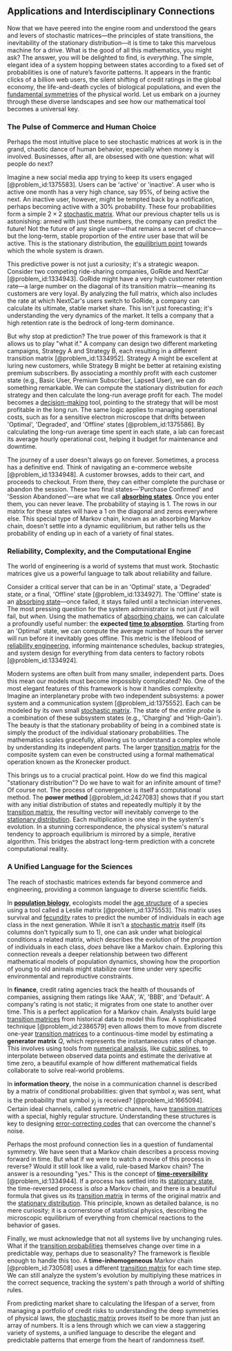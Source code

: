 ## Applications and Interdisciplinary Connections

Now that we have peered into the engine room and understood the gears and levers of stochastic matrices—the principles of state transitions, the inevitability of the stationary distribution—it is time to take this marvelous machine for a drive. What is the good of all this mathematics, you might ask? The answer, you will be delighted to find, is *everything*. The simple, elegant idea of a system hopping between states according to a fixed set of probabilities is one of nature’s favorite patterns. It appears in the frantic clicks of a billion web users, the silent shifting of credit ratings in the global economy, the life-and-death cycles of biological populations, and even the [fundamental symmetries](@article_id:160762) of the physical world. Let us embark on a journey through these diverse landscapes and see how our mathematical tool becomes a universal key.

### The Pulse of Commerce and Human Choice

Perhaps the most intuitive place to see stochastic matrices at work is in the grand, chaotic dance of human behavior, especially when money is involved. Businesses, after all, are obsessed with one question: what will people do next?

Imagine a new social media app trying to keep its users engaged [@problem_id:1375583]. Users can be 'active' or 'inactive'. A user who is active one month has a very high chance, say 95%, of being active the next. An inactive user, however, might be tempted back by a notification, perhaps becoming active with a 30% probability. These four probabilities form a simple $2 \times 2$ [stochastic matrix](@article_id:269128). What our previous chapter tells us is astonishing: armed with just these numbers, the company can predict the future! Not the future of any single user—that remains a secret of chance—but the long-term, stable proportion of the *entire* user base that will be active. This is the stationary distribution, the [equilibrium point](@article_id:272211) towards which the whole system is drawn.

This predictive power is not just a curiosity; it's a strategic weapon. Consider two competing ride-sharing companies, GoRide and NextCar [@problem_id:1334943]. GoRide might have a very high customer retention rate—a large number on the diagonal of its transition matrix—meaning its customers are very loyal. By analyzing the full matrix, which also includes the rate at which NextCar's users switch to GoRide, a company can calculate its ultimate, stable market share. This isn't just forecasting; it's understanding the very dynamics of the market. It tells a company that a high retention rate is the bedrock of long-term dominance.

But why stop at prediction? The true power of this framework is that it allows us to play "what if." A company can design two different marketing campaigns, Strategy A and Strategy B, each resulting in a different transition matrix [@problem_id:1334952]. Strategy A might be excellent at luring new customers, while Strategy B might be better at retaining existing premium subscribers. By associating a monthly profit with each customer state (e.g., Basic User, Premium Subscriber, Lapsed User), we can do something remarkable. We can compute the stationary distribution for *each* strategy and then calculate the long-run average profit for each. The model becomes a [decision-making](@article_id:137659) tool, pointing to the strategy that will be most profitable in the long run. The same logic applies to managing operational costs, such as for a sensitive electron microscope that drifts between 'Optimal', 'Degraded', and 'Offline' states [@problem_id:1375586]. By calculating the long-run average time spent in each state, a lab can forecast its average hourly operational cost, helping it budget for maintenance and downtime.

The journey of a user doesn't always go on forever. Sometimes, a process has a definitive end. Think of navigating an e-commerce website [@problem_id:1334948]. A customer browses, adds to their cart, and proceeds to checkout. From there, they can either complete the purchase or abandon the session. These two final states—'Purchase Confirmed' and 'Session Abandoned'—are what we call **[absorbing states](@article_id:160542)**. Once you enter them, you can never leave. The probability of staying is 1. The rows in our matrix for these states will have a 1 on the diagonal and zeros everywhere else. This special type of Markov chain, known as an absorbing Markov chain, doesn't settle into a dynamic equilibrium, but rather tells us the probability of ending up in each of a variety of final states.

### Reliability, Complexity, and the Computational Engine

The world of engineering is a world of systems that must work. Stochastic matrices give us a powerful language to talk about reliability and failure.

Consider a critical server that can be in an 'Optimal' state, a 'Degraded' state, or a final, 'Offline' state [@problem_id:1334927]. The 'Offline' state is an [absorbing state](@article_id:274039)—once failed, it stays failed until a technician intervenes. The most pressing question for the system administrator is not just *if* it will fail, but *when*. Using the mathematics of [absorbing chains](@article_id:144199), we can calculate a profoundly useful number: the **expected [time to absorption](@article_id:266049)**. Starting from an 'Optimal' state, we can compute the average number of hours the server will run before it inevitably goes offline. This metric is the lifeblood of [reliability engineering](@article_id:270817), informing maintenance schedules, backup strategies, and system design for everything from data centers to factory robots [@problem_id:1334924].

Modern systems are often built from many smaller, independent parts. Does this mean our models must become impossibly complicated? No. One of the most elegant features of this framework is how it handles complexity. Imagine an interplanetary probe with two independent subsystems: a power system and a communication system [@problem_id:1375552]. Each can be modeled by its own small [stochastic matrix](@article_id:269128). The state of the *entire probe* is a combination of these subsystem states (e.g., 'Charging' and 'High-Gain'). The beauty is that the stationary probability of being in a combined state is simply the product of the individual stationary probabilities. The mathematics scales gracefully, allowing us to understand a complex whole by understanding its independent parts. The larger [transition matrix](@article_id:145931) for the composite system can even be constructed using a formal mathematical operation known as the Kronecker product.

This brings us to a crucial practical point. How do we find this magical "stationary distribution"? Do we have to wait for an infinite amount of time? Of course not. The process of convergence is itself a computational method. The **power method** [@problem_id:2427083] shows that if you start with any initial distribution of states and repeatedly multiply it by the [transition matrix](@article_id:145931), the resulting vector will inevitably converge to the [stationary distribution](@article_id:142048). Each multiplication is one step in the system's evolution. In a stunning correspondence, the physical system's natural tendency to approach equilibrium is mirrored by a simple, iterative algorithm. This bridges the abstract long-term prediction with a concrete computational reality.

### A Unified Language for the Sciences

The reach of stochastic matrices extends far beyond commerce and engineering, providing a common language to diverse scientific fields.

In **[population biology](@article_id:153169)**, ecologists model the [age structure](@article_id:197177) of a species using a tool called a Leslie matrix [@problem_id:1375553]. This matrix uses survival and [fecundity](@article_id:180797) rates to predict the number of individuals in each age class in the next generation. While it isn't a [stochastic matrix](@article_id:269128) itself (its columns don't typically sum to 1), one can ask under what biological conditions a related matrix, which describes the evolution of the *proportion* of individuals in each class, *does* behave like a Markov chain. Exploring this connection reveals a deeper relationship between two different mathematical models of population dynamics, showing how the proportion of young to old animals might stabilize over time under very specific environmental and reproductive constraints.

In **finance**, credit rating agencies track the health of thousands of companies, assigning them ratings like 'AAA', 'A', 'BBB', and 'Default'. A company's rating is not static; it migrates from one state to another over time. This is a perfect application for a Markov chain. Analysts build large [transition matrices](@article_id:274124) from historical data to model this flow. A sophisticated technique [@problem_id:2386579] even allows them to move from discrete one-year [transition matrices](@article_id:274124) to a continuous-time model by estimating a **generator matrix** $Q$, which represents the instantaneous rates of change. This involves using tools from [numerical analysis](@article_id:142143), like [cubic splines](@article_id:139539), to interpolate between observed data points and estimate the derivative at time zero, a beautiful example of how different mathematical fields collaborate to solve real-world problems.

In **information theory**, the noise in a communication channel is described by a matrix of conditional probabilities: given that symbol $x_i$ was sent, what is the probability that symbol $y_j$ is received? [@problem_id:1665094]. Certain ideal channels, called symmetric channels, have [transition matrices](@article_id:274124) with a special, highly regular structure. Understanding these structures is key to designing [error-correcting codes](@article_id:153300) that can overcome the channel's noise.

Perhaps the most profound connection lies in a question of fundamental symmetry. We have seen that a Markov chain describes a process moving forward in time. But what if we were to watch a movie of this process in reverse? Would it still look like a valid, rule-based Markov chain? The answer is a resounding "yes." This is the concept of **[time-reversibility](@article_id:273998)** [@problem_id:1334944]. If a process has settled into its [stationary state](@article_id:264258), the time-reversed process is *also* a Markov chain, and there is a beautiful formula that gives us its [transition matrix](@article_id:145931) in terms of the original matrix and the [stationary distribution](@article_id:142048). This principle, known as detailed balance, is no mere curiosity; it is a cornerstone of statistical physics, describing the microscopic equilibrium of everything from chemical reactions to the behavior of gases.

Finally, we must acknowledge that not all systems live by unchanging rules. What if the [transition probabilities](@article_id:157800) themselves change over time in a predictable way, perhaps due to seasonality? The framework is flexible enough to handle this too. A **time-inhomogeneous** Markov chain [@problem_id:730508] uses a different [transition matrix](@article_id:145931) for each time step. We can still analyze the system's evolution by multiplying these matrices in the correct sequence, tracking the system's path through a world of shifting rules.

From predicting market share to calculating the lifespan of a server, from managing a portfolio of credit risks to understanding the deep symmetries of physical laws, the [stochastic matrix](@article_id:269128) proves itself to be more than just an array of numbers. It is a lens through which we can view a staggering variety of systems, a unified language to describe the elegant and predictable patterns that emerge from the heart of randomness itself.